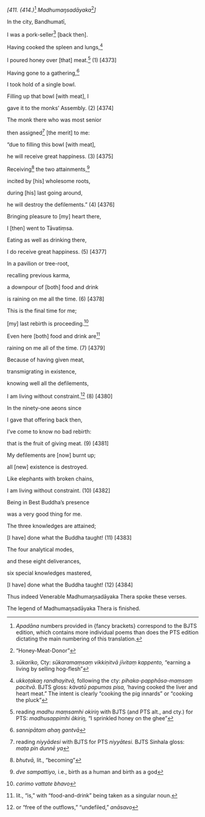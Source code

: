 *\[411. {414.}*[^1] *Madhumaŋsadāyaka*[^2]*\]*

In the city, Bandhumatī,

I was a pork-seller[^3] \[back then\].

Having cooked the spleen and lungs,[^4]

I poured honey over \[that\] meat.[^5] (1) \[4373\]

Having gone to a gathering,[^6]

I took hold of a single bowl.

Filling up that bowl \[with meat\], I

gave it to the monks’ Assembly. (2) \[4374\]

The monk there who was most senior

then assigned[^7] \[the merit\] to me:

“due to filling this bowl \[with meat\],

he will receive great happiness. (3) \[4375\]

Receiving[^8] the two attainments,[^9]

incited by \[his\] wholesome roots,

during \[his\] last going around,

he will destroy the defilements.” (4) \[4376\]

Bringing pleasure to \[my\] heart there,

I \[then\] went to Tāvatiṃsa.

Eating as well as drinking there,

I do receive great happiness. (5) \[4377\]

In a pavilion or tree-root,

recalling previous karma,

a downpour of \[both\] food and drink

is raining on me all the time. (6) \[4378\]

This is the final time for me;

\[my\] last rebirth is proceeding.[^10]

Even here \[both\] food and drink are[^11]

raining on me all of the time. (7) \[4379\]

Because of having given meat,

transmigrating in existence,

knowing well all the defilements,

I am living without constraint.[^12] (8) \[4380\]

In the ninety-one aeons since

I gave that offering back then,

I’ve come to know no bad rebirth:

that is the fruit of giving meat. (9) \[4381\]

My defilements are \[now\] burnt up;

all \[new\] existence is destroyed.

Like elephants with broken chains,

I am living without constraint. (10) \[4382\]

Being in Best Buddha’s presence

was a very good thing for me.

The three knowledges are attained;

\[I have\] done what the Buddha taught! (11) \[4383\]

The four analytical modes,

and these eight deliverances,

six special knowledges mastered,

\[I have\] done what the Buddha taught! (12) \[4384\]

Thus indeed Venerable Madhumaŋsadāyaka Thera spoke these verses.

The legend of Madhumaŋsadāyaka Thera is finished.

[^1]: *Apadāna* numbers provided in {fancy brackets} correspond to the
    BJTS edition, which contains more individual poems than does the PTS
    edition dictating the main numbering of this translation.

[^2]: “Honey-Meat-Donor”

[^3]: *sūkariko,* Cty: *sūkaramaṃsaṃ vikkiṇitvā jīvitaṃ kappento,*
    “earning a living by selling hog-flesh”

[^4]: *ukkoṭakaŋ randhayitvā,* following the cty:
    *pihaka-papphāsa-maṃsaṃ pacitvā.* BJTS gloss: *kävatū papumas pisa,*
    ‘having cooked the liver and heart meat.” The intent is clearly
    “cooking the pig innards” or “cooking the pluck”

[^5]: reading *madhu maṃsamhi okiriŋ* with BJTS (and PTS alt., and cty.)
    for PTS: *madhusappimhi ākiriŋ,* “I sprinkled honey on the ghee”

[^6]: *sannipātam ahaŋ gantvā*

[^7]: reading *niyyādesi* with BJTS for PTS *niyyātesi.* BJTS Sinhala
    gloss: *maṭa pin dunnē ya*

[^8]: *bhutvā,* lit., “becoming”

[^9]: *dve sampattiyo,* i.e., birth as a human and birth as a god

[^10]: *carimo vattate bhavo*

[^11]: lit., “is,” with “food-and-drink” being taken as a singular noun.

[^12]: or “free of the outflows,” “undefiled,” *anāsavo*
